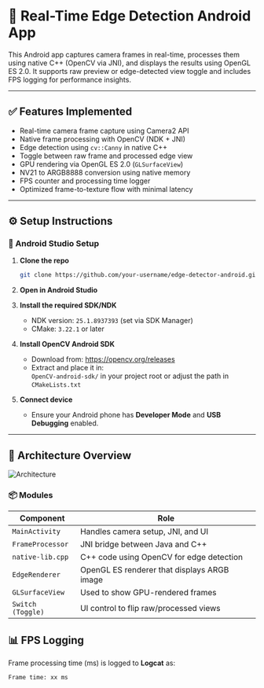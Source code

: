 # 📸 Real-Time Edge Detection Android App

This Android app captures camera frames in real-time, processes them using native C++ (OpenCV via JNI), and displays the results using OpenGL ES 2.0. It supports raw preview or edge-detected view toggle and includes FPS logging for performance insights.

---

## ✅ Features Implemented

-  Real-time camera frame capture using Camera2 API
-  Native frame processing with OpenCV (NDK + JNI)
-  Edge detection using `cv::Canny` in native C++
-  Toggle between raw frame and processed edge view
-  GPU rendering via OpenGL ES 2.0 (`GLSurfaceView`)
-  NV21 to ARGB8888 conversion using native memory
-  FPS counter and processing time logger
-  Optimized frame-to-texture flow with minimal latency

---

## ⚙️ Setup Instructions

### 🧱 Android Studio Setup

1. **Clone the repo**  
   ```bash
   git clone https://github.com/your-username/edge-detector-android.git
   
2. **Open in Android Studio**

3. **Install the required SDK/NDK**
   - NDK version: `25.1.8937393` (set via SDK Manager)
   - CMake: `3.22.1` or later

4. **Install OpenCV Android SDK**
   - Download from: https://opencv.org/releases
   - Extract and place it in:  
     `OpenCV-android-sdk/` in your project root or adjust the path in `CMakeLists.txt`

5. **Connect device**
   - Ensure your Android phone has **Developer Mode** and **USB Debugging** enabled.

---

## 🧠 Architecture Overview
![Architecture](https://github.com/user-attachments/assets/494c61f1-d37c-4113-87fe-fb5504fc235a)

### 📦 Modules

| Component           | Role |
|---------------------|------|
| `MainActivity`      | Handles camera setup, JNI, and UI |
| `FrameProcessor`    | JNI bridge between Java and C++ |
| `native-lib.cpp`    | C++ code using OpenCV for edge detection |
| `EdgeRenderer`      | OpenGL ES renderer that displays ARGB image |
| `GLSurfaceView`     | Used to show GPU-rendered frames |
| `Switch (Toggle)`   | UI control to flip raw/processed views |

## 📊 FPS Logging

Frame processing time (ms) is logged to **Logcat** as:
```bash
Frame time: xx ms
```
